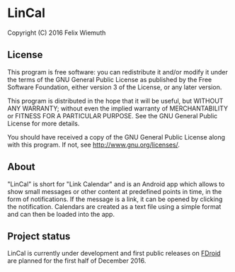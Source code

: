 LinCal
======
Copyright (C) 2016 Felix Wiemuth

License
-------

This program is free software: you can redistribute it and/or modify
it under the terms of the GNU General Public License as published by
the Free Software Foundation, either version 3 of the License, or
any later version.

This program is distributed in the hope that it will be useful,
but WITHOUT ANY WARRANTY; without even the implied warranty of
MERCHANTABILITY or FITNESS FOR A PARTICULAR PURPOSE.  See the
GNU General Public License for more details.

You should have received a copy of the GNU General Public License
along with this program.  If not, see <http://www.gnu.org/licenses/>.


About
-----
"LinCal" is short for "Link Calendar" and is an Android app which allows to show small messages or other content at predefined points in time, in the form of notifications. If the message is a link, it can be opened by clicking the notification. Calendars are created as a text file using a simple format and can then be loaded into the app.


Project status
--------------
LinCal is currently under development and first public releases on [FDroid](https://f-droid.org/) are planned for the first half of December 2016.
